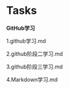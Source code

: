 # Tasks  
**GitHub学习**  
  
1.github学习.md  

2.github阶段二学习.md  

3.github阶段三学习.md  

4.Markdown学习.md  


